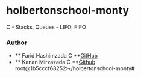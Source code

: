 # holbertonschool-monty
C - Stacks, Queues - LIFO, FIFO

### Author
- ** Farid Hashimzada C **[GitHub](http://www.github.com/farid-hashimzada "GitHub")
- ** Kanan Mirzazada C **[Github](http://www.github.com/Kananmrzzd "GitHub")
root@1b5cccf68252:~/holbertonschool-monty#
